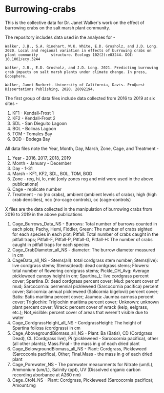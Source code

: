 # Burrowing-crabs
This is the collective data for Dr. Janet Walker's work on the effect of burrowing crabs on the salt marsh plant community.

The repository includes data used in the analyses for - 

    Walker, J.B., S.A. Rinehart, W.K. White, E.D. Grosholz, and J.D. Long. 2020. Local and regional variation in effects of burrowing crabs on plant community      structure. Ecology 102(2):e03244. DOI: 10.1002/ecy.3244
  
    Walker, J.B., E.D. Grosholz, and J.D. Long. 2021. Predicting burrowing crab impacts on salt marsh plants under climate change. In press, Ecosphere.
  
    Walker, Janet Burkert. University of California, Davis. ProQuest Dissertations Publishing, 2020. 28092194.

The first group of data files include data collected from 2016 to 2019 at six sites - 
  1) KF1 - Kendall-Frost 1
  2) KF2 - Kendall-Frost 2
  3) SDL - San Dieguito Lagoon
  4) BOL - Bolinas Lagoon
  5) TOM - Tomales Bay
  6) BOD - Bodega Bay

All data files note the Year, Month, Day, Marsh, Zone, Cage, and Treatment - 
  1) Year - 2016, 2017, 2018, 2019
  2) Month - January - December
  3) Day - 1-31
  4) Marsh - KF1, KF2, SDL, BOL, TOM, BOD
  5) Zone - reg, hi, lo, mid [only zones reg and mid were used in the above publications]
  6) Cage - replicate number
  7) Treatment - no (no crabs), ambient (ambient levels of crabs), high (high crab densities), ncc (no-cage controls), cc (cage-controls)

X files are the data collected in the manipulation of burrowing crabs from 2016 to 2019 in the above publications

1) Cage_Burrows_Data_NS - Burrows: Total number of burrows counted in each plots; Pachy, Hemi, Fiddler, Green: The number of crabs sighted for each species in each plot; Pitfall: Total number of crabs caught in the pitfall traps; Pitfall-F, Pitfall-P, Pitfall-G, Pitfall-H: The number of crabs caught in pitfall traps for each species
2) Cage_CrabDiameter_all_NS - diameter: The burrow diameter measured in cm
3) CageData_all_NS - Stems(all): total cordgrass stem number; Stems(live): live cordgrass stems; Stems(dead): dead cordgrass stems; Flowers: total number of flowering cordgrass stems; Pickle_CH_Avg: Average pickleweed canopy height in cm; Spartina_L: live cordgrass percent cover; Spartina_D: dead cordgrass percent cover; Mud: percent cover of mud; Sarcocornia: pernennial pickleweed (Sarcocornia pacifica) percent cover; Salicornia: annual pickleweed (Salicornia bigelovii) percent cover; Batis: Batis maritima percent cover; Jaumea: Jaumea carnosa percent cover; Triglochin: Triglochin maritima percent cover; Unknown: unknown plant percent cover; Wrack: percent cover of wrack (kelp, eelgrass, etc.); Not_visilble: percent cover of areas that weren't visible due to water
4) Cage_CordgrassHeight_all_NS - CordgrassHeight: The height of Spartina foliosa (cordgrass) in cm
5) Cage_AbovegroundBiomass_all_NS - Plant: Ba (Batis), CD (Cordgrass Dead), CL (Cordgrass live), Pi (pickleweed - Sarcocornia pacifica), other (all other plants); Mass.Final - the mass in g of each dried plant
6) Cage_BelowgroundBiomass_all_NS - Plant: Cordgrass, Pickleweed (Sarcoconia pacifica), Other; Final.Mass - the mass in g of each dried plant
7) Cage_Porewater_NS - The porewater measurments for Nitrate (um/L), Ammonium (um/L), Salinity (ppt), UV (Dissolved organic carbon recording aborbance at A260 nm)
8) Cage_CtoN_NS - Plant: Cordgrass, Pickleweed (Sarcocornia pacifica); Amount.mg
  
 

